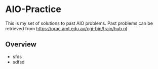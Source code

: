 # AIO-Practice
This is my set of solutions to past AIO problems.
Past problems can be retrieved from https://orac.amt.edu.au/cgi-bin/train/hub.pl

## Overview
- sfds
- sdfsd
